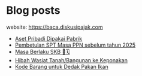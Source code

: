 # Blog posts

website: https://baca.diskusipajak.com

<!-- BLOG-POST-LIST:START -->
- [Aset Pribadi Dipakai Pabrik](https://baca.diskusipajak.com/aset-pribadi-dipakai-pabrik/)
- [Pembetulan SPT Masa PPN sebelum tahun 2025](https://baca.diskusipajak.com/pembetulan-spt-masa-ppn-sebelum-tahun-2025/)
- [Masa Berlaku SKB 📑🗓️](https://baca.diskusipajak.com/masa-berlaku-skb/)
- [Hibah Wasiat Tanah/Bangunan ke Keponakan](https://baca.diskusipajak.com/hibah-wasiat-tanah-bangunan-ke-keponakan/)
- [Kode Barang untuk Dedak Pakan Ikan](https://baca.diskusipajak.com/kode-barang-untuk-dedak-pakan-ikan/)
<!-- BLOG-POST-LIST:END -->

<!--
**kelaspajak/kelaspajak** is a ✨ _special_ ✨ repository because its `README.md` (this file) appears on your GitHub profile.

Here are some ideas to get you started:

- 🔭 I’m currently working on ...
- 🌱 I’m currently learning ...
- 👯 I’m looking to collaborate on ...
- 🤔 I’m looking for help with ...
- 💬 Ask me about ...
- 📫 How to reach me: ...
- 😄 Pronouns: ...
- ⚡ Fun fact: ...
-->
